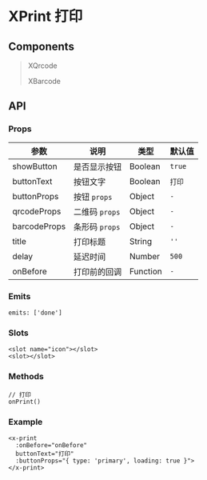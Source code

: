# XPrint 打印

## Components

> XQrcode
> 
> XBarcode

## API

### Props

| 参数 | 说明 | 类型 | 默认值 |
| --- | --- | --- | --- |
| showButton | 是否显示按钮 | Boolean | `true` |
| buttonText | 按钮文字 | Boolean | `打印` |
| buttonProps | 按钮 `props` | Object | `-` |
| qrcodeProps | 二维码 `props` | Object | `-` |
| barcodeProps | 条形码 `props` | Object | `-` |
| title | 打印标题 | String | `''` |
| delay | 延迟时间 | Number | `500` |
| onBefore | 打印前的回调 | Function | `-` |

### Emits

```vue
emits: ['done']
```

### Slots

```vue
<slot name="icon"></slot>
<slot></slot>
```

### Methods

```vue
// 打印
onPrint()
```

### Example

```vue
<x-print
  :onBefore="onBefore"
  buttonText="打印"
  :buttonProps="{ type: 'primary', loading: true }">
</x-print>
```

